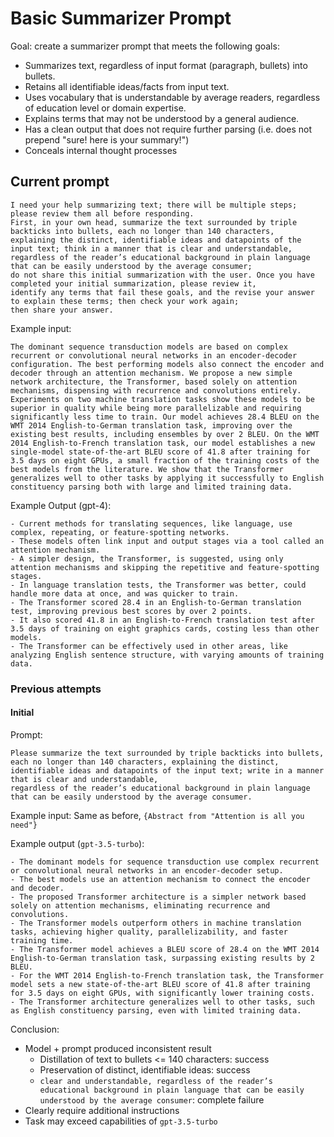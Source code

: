 # Basic Summarizer Prompt

Goal: create a summarizer prompt that meets the following goals:

* Summarizes text, regardless of input format (paragraph, bullets) into bullets.
* Retains all identifiable ideas/facts from input text.
* Uses vocabulary that is understandable by average readers, regardless of education level or domain expertise.
* Explains terms that may not be understood by a general audience.
* Has a clean output that does not require further parsing (i.e. does not prepend "sure! here is your summary!")
* Conceals internal thought processes

## Current prompt

```
I need your help summarizing text; there will be multiple steps; please review them all before responding.
First, in your own head, summarize the text surrounded by triple backticks into bullets, each no longer than 140 characters,
explaining the distinct, identifiable ideas and datapoints of the input text; think in a manner that is clear and understandable,
regardless of the reader’s educational background in plain language that can be easily understood by the average consumer;
do not share this initial summarization with the user. Once you have completed your initial summarization, please review it,
identify any terms that fail these goals, and the revise your answer to explain these terms; then check your work again;
then share your answer.
```

Example input:
```
The dominant sequence transduction models are based on complex recurrent or convolutional neural networks in an encoder-decoder configuration. The best performing models also connect the encoder and decoder through an attention mechanism. We propose a new simple network architecture, the Transformer, based solely on attention mechanisms, dispensing with recurrence and convolutions entirely. Experiments on two machine translation tasks show these models to be superior in quality while being more parallelizable and requiring significantly less time to train. Our model achieves 28.4 BLEU on the WMT 2014 English-to-German translation task, improving over the existing best results, including ensembles by over 2 BLEU. On the WMT 2014 English-to-French translation task, our model establishes a new single-model state-of-the-art BLEU score of 41.8 after training for 3.5 days on eight GPUs, a small fraction of the training costs of the best models from the literature. We show that the Transformer generalizes well to other tasks by applying it successfully to English constituency parsing both with large and limited training data.
```

Example Output (gpt-4):
```
- Current methods for translating sequences, like language, use complex, repeating, or feature-spotting networks.
- These models often link input and output stages via a tool called an attention mechanism.
- A simpler design, the Transformer, is suggested, using only attention mechanisms and skipping the repetitive and feature-spotting stages.
- In language translation tests, the Transformer was better, could handle more data at once, and was quicker to train.
- The Transformer scored 28.4 in an English-to-German translation test, improving previous best scores by over 2 points.
- It also scored 41.8 in an English-to-French translation test after 3.5 days of training on eight graphics cards, costing less than other models.
- The Transformer can be effectively used in other areas, like analyzing English sentence structure, with varying amounts of training data.
```

### Previous attempts

#### Initial

Prompt:

```
Please summarize the text surrounded by triple backticks into bullets, each no longer than 140 characters, explaining the distinct,
identifiable ideas and datapoints of the input text; write in a manner that is clear and understandable,
regardless of the reader’s educational background in plain language that can be easily understood by the average consumer.
```

Example input: Same as before, `{Abstract from "Attention is all you need"}`

Example output (`gpt-3.5-turbo`):

```
- The dominant models for sequence transduction use complex recurrent or convolutional neural networks in an encoder-decoder setup.
- The best models use an attention mechanism to connect the encoder and decoder.
- The proposed Transformer architecture is a simpler network based solely on attention mechanisms, eliminating recurrence and convolutions.
- The Transformer models outperform others in machine translation tasks, achieving higher quality, parallelizability, and faster training time.
- The Transformer model achieves a BLEU score of 28.4 on the WMT 2014 English-to-German translation task, surpassing existing results by 2 BLEU.
- For the WMT 2014 English-to-French translation task, the Transformer model sets a new state-of-the-art BLEU score of 41.8 after training for 3.5 days on eight GPUs, with significantly lower training costs.
- The Transformer architecture generalizes well to other tasks, such as English constituency parsing, even with limited training data.
```

Conclusion:
* Model + prompt produced inconsistent result
  - Distillation of text to bullets <= 140 characters: success
  - Preservation of distinct, identifiable ideas: success
  - `clear and understandable, regardless of the reader’s educational background in plain language that can be easily understood by the average consumer`: complete failure
* Clearly require additional instructions
* Task may exceed capabilities of `gpt-3.5-turbo`
